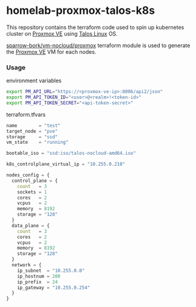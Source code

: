 # homelab-proxmox-talos-k8s

This repository contains the terraform code used to spin up kubernetes cluster on [Proxmox VE](https://www.proxmox.com/en/proxmox-virtual-environment/overview) using [Talos Linux](https://www.talos.dev/) OS.  

[sparrow-bork/vm-nocloud/proxmox](https://registry.terraform.io/modules/sparrow-bork/vm-nocloud/proxmox/latest) terraform module is used to generate the [Proxmox VE](https://www.proxmox.com/en/proxmox-virtual-environment/overview) VM for each nodes.

### Usage

environment variables
```bash
export PM_API_URL="https://<proxmox-ve-ip>:8006/api2/json"
export PM_API_TOKEN_ID="<user>@<realm>!<token-id>"
export PM_API_TOKEN_SECRET="<api-token-secret>"
```

terraform.tfvars
```terraform
name        = "test"
target_node = "pve"
storage     = "ssd"
vm_state    = "running"

bootable_iso = "ssd:iso/talos-nocloud-amd64.iso"

k8s_controlplane_virtual_ip = "10.255.0.210"

nodes_config = {
  control_plane = {
    count   = 3
    sockets = 1
    cores   = 2
    vcpus   = 2
    memory  = 8192
    storage = "128"
  }
  data_plane = {
    count   = 3
    cores   = 2
    vcpus   = 2
    memory  = 8192
    storage = "128"
  }
  network = {
    ip_subnet  = "10.255.0.0"
    ip_hostnum = 200
    ip_prefix  = 24
    ip_gateway = "10.255.0.254"
  }
}
```